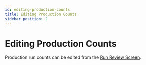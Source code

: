 ```yaml
---
id: editing-production-counts
title: Editing Production Counts
sidebar_position: 2
---
```

# Editing Production Counts
Production run counts can be edited from the [Run Review Screen](docs/products/mes/performance-analytics/run-review.md).